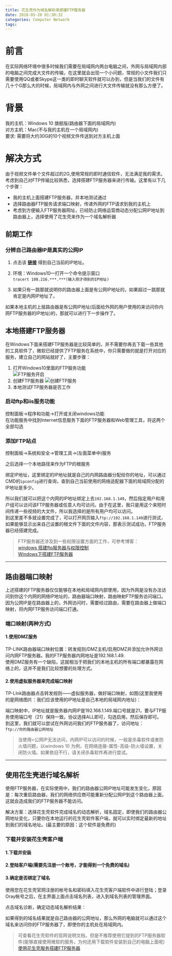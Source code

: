```yaml
---
title: 花生壳作为域名解析来搭建FTP服务器
date: 2018-05-20 01:30:32
categories: Computer Network
tags:
---
```


# 前言

在实际网络环境中很多时候我们需要在局域网内两台电脑之间，外网与局域网内部的电脑之间完成大文件的传输，在这里就会出现一个小问题，常规的小文件我们只需要使用QQ或者Skype这一类的即时聊天软件就可以办到，但是当我们的文件有几十个G那么大的时候，局域网内与外网之间进行大文件传输就没有那么方便了。

# 背景

我的主机：Windows 10 旗舰版(路由器下面的局域网内)  
对方主机：Mac(不与我的主机在一个局域网内)  
要求: 需要将大约30G的10个视频文件传送到对方主机上面
<!--more-->

# 解决方式

由于视频文件单个文件超过的2G,使用常规的即时通信软件，无法满足我的需求。考虑到自己对FTP传输比较熟悉，选择搭建FTP服务器来进行传输。这里有以下几个步骤：

-   我的主机上面搭建FTP服务器，并本地测试通过
-   选择路由器FTP服务请求端口映射，传递外网的FTP请求到我的主机上
-   考虑到方便输入FTP服务器网址，已经防止网络运营商动态分配公网IP地址到路由器上，选择使用了花生壳来作为一个域名解析器

## 前期工作

### 分辨自己路由器IP是真实的公网IP

1.  点击该 [**链接**](http://www.net.cn/static/customercare/yourIP.asp) 得到自己当前的IP地址。
2.  环境：Windows10—打开一个命令提示窗口  
    `tracert 108.216.***.***(输入刚才得到的IP地址)`

3.  如果只有一跳那就说明你的路由器上面是有公网IP地址的，如果超过一跳那就肯定是内网IP地址了。

如果本地主机的上层路由器是有公网IP地址(后面给外网的用户使用的来访问你内网FTP服务器的IP地址)的，那就可以进行下一步操作了。

## 本地搭建FTP服务器

在Windows下面来搭建FTP服务器是比较简单的，并不需要你再去下载一些其他的工具软件了，微软已经提供了FTP服务在系统中，你只需要做的就是打开对应的服务，建立自己的网站就好了，主要步骤：

1.  打开Windows10里面的FTP服务功能  
![FTP服务开启](\images\in-post\2018-05-19fTP服务开启示意图)
2.  创建FTP服务器
![创建FTP服务](\images\in-post\2018-05-19fTP服务开启示意图)
3.  本地测试FTP服务器是否工作

### 启动ftp和iis服务功能

控制面板->程序和功能->打开或关闭windows功能  
在功能服务中找到Internet信息服务下面的FTP服务器和Web管理工具，将这两个全部勾选

### 添加FTP站点

控制面板->系统和安全->管理工具->(左面菜单中)服务

  
之后选择一个本地路径来作为FTP的根服务

绑定IP地址，这里绑定的IP地址就是自己的内网路由器分配给你的地址，可以通过CMD的`ipconfig`进行查询，查到自己当前使用的网络适配器下面的局域网分配的IP地址是多少。  
  
所以我们就可以把这个内网的IP地址绑定上去`192.168.1.149`，然后指定用户和用户组可以访问该FTP服务器或任意人均可访问。由于在这里，我只是用这个来短时间传递一些视频的大文件，所以我选择的是所有用户均可以访问。  
到这里差不多就设置完成了，可以打开网页输入`ftp://192.168.1.149`进行测试，如果能够显示出来自己设置的根文件下面的文件内容，那表示测试成功，FTP服务器已经搭建完成。

> FTP服务器还涉及到一些权限设置方面的工作，可参考博客：  
> [windows 搭建ftp服务器与权限控制](https://www.jianshu.com/p/766ec3356524)  
> [Windows下搭建FTP服务器](https://blog.csdn.net/EXLsunshine/article/details/29181465)

----------

## 路由器端口映射

上述搭建的FTP服务器仅仅能够在本地和局域网内部使用，因为外网是没有办法访问到你这个内网的网络IP地址的，路由器端口映射，路由映射FTP服务访问端口。因为公网IP是在路由器上的，外网访问时，需要经过路由，需要在路由器上做端口映射，将内网FTP服务访问端口打通。

### 端口映射(两种方式)

#### 1.使用DMZ服务

TP-LINK路由器端口映射位置：转发规则/DMZ主机/启用DMZ并添加允许外网访问内网FTP服务器。我的FTP服务器内网地址是192.168.1.49.  
使用DMZ服务有一个缺陷，这就相当于把我们的本地主机的所有端口都暴露在网络上的，这并不是我们比较想要的处理方式。

#### 2.使用虚拟服务器来完成端口映射

TP-LInk路由器点击转发规则——虚拟服务器，做好端口映射，如图(这里我使用的是网络图片：我们应该使用的IP地址是自己本地的局域网内地址)：  
  
端口映射中，IP地址就是服务器内网IP是192.168.1.149.端口号就是21，要与FTP服务使用端口号（21）保持一致。协议选择ALL即可，勾选启用，然后保存即可。  
到这里，我们就可以尝试在外网访问我们的FTP服务器了，访问地址：  
`ftp://你的路由器公网地址`

> 当使用=公网IP无法访问，内网IP可以访问的时候，一般是杀毒软件或者防火墙问题，以windows 10 为例，在网络连接-属性-高级-防火墙设置，关闭防火墙。如果依旧不行，请关闭杀毒软件再进行尝试。

----------

## 使用花生壳进行域名解析

使用FTP服务器，在实际使用中，我们的路由器公网IP地址可能发生变化，原因是：每次重启路由器，我们的网络供应商可能重新分配公网IP到这个路由器上面，这就会造成我们的FTP服务器不能访问。

解决方案：选择花生壳软件完成域名的动态解析，域名固定，即使我们的路由器公网地址变化，只要你在本地运行的花生壳软件客户端，就可以实时绑定最新的地址到我们的域名地址。(最主要的原因：这个软件是免费的)

### 下载并安装花生壳客户端

#### 1.下载并安装

#### 2.登陆客户端(需要先注册一个账号，才能得到一个免费的域名)

#### 3.确定是否绑定了域名

使用您在花生壳官网注册的帐号名和密码填入花生壳客户端软件中进行登陆；登录Oray帐号之后，在主界面上面点击域名列表，进入到域名列表的管理界面。  
  
点击域名诊断，确定动态域名解析结果：  
  
如果得到的域名结果就是自己路由器的公网地址，那么外网的电脑就可以通过这个域名来访问你的FTP服务器了，即使你的主机处在局域网内。

> 可查看花生壳软件的官网说明文档，但是不推荐使用它提到的FTP服务器软件(能够直接使用微软的服务，为何还用下载软件安装到自己的电脑上面呢)  
> [使用花生壳服务搭建FTP服务器](http://service.oray.com/question/752.html)


